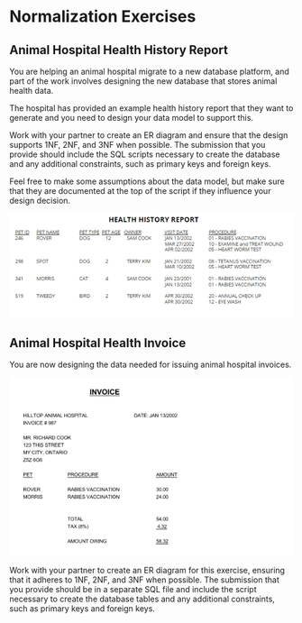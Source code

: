 # Normalization Exercises

## Animal Hospital Health History Report

You are helping an animal hospital migrate to a new database platform, and part of the work involves 
designing the new database that stores animal health data.

The hospital has provided an example health history report that they want to generate
and you need to design your data model to support this.

Work with your partner to create an ER diagram and ensure that the design supports 1NF, 2NF, and 3NF when
possible. The submission that you provide should include the SQL scripts necessary to create the database 
and any additional constraints, such as primary keys and foreign keys.

Feel free to make some assumptions about the data model, but make sure that they are documented at the top
of the script if they influence your design decision.

![Copy of Animal Health Report](normalization-exercise-1.jpg)  

## Animal Hospital Health Invoice

You are now designing the data needed for issuing animal hospital invoices.

![Copy of Animal Hospital Invoice](normalization-exercise-2.jpg)

Work with your partner to create an ER diagram for this exercise, ensuring that it adheres to 1NF, 2NF, and 3NF when possible.
The submission that you provide should be in a separate SQL file and include the script necessary to create the database tables
and any additional constraints, such as primary keys and foreign keys.